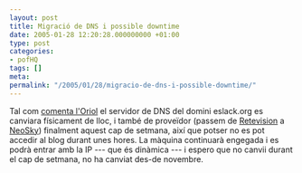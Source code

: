 ```yaml
---
layout: post
title: Migració de DNS i possible downtime
date: 2005-01-28 12:20:28.000000000 +01:00
type: post
categories:
- pofHQ
tags: []
meta:
permalink: "/2005/01/28/migracio-de-dns-i-possible-downtime/"
---
```

<p>Tal com <a href="http://oriol.joor.net/blog-dev/?itemid=1575">comenta l'Oriol</a> el servidor de DNS del domini eslack.org es canviara físicament de lloc, i també de proveïdor (passem de <a href="http://www.retevision.es/">Retevision</a> a <a href="http://www.neo-sky.com/">NeoSky</a>) finalment aquest cap de setmana, així que potser no es pot accedir al blog durant unes hores. La màquina continuarà engegada i es podrà entrar amb la IP --- que és dinàmica ---
i espero que no canvii durant el cap de setmana, no ha canviat des-de novembre.


